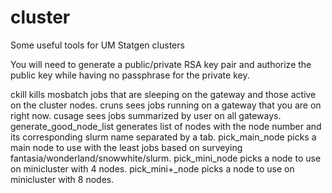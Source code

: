 cluster
=======

Some useful tools for UM Statgen clusters

You will need to generate a public/private RSA key pair 
and authorize the public key while having no passphrase
for the private key.

ckill                     kills mosbatch jobs that are sleeping on the gateway and those active on the cluster nodes.
cruns                     sees jobs running on a gateway that you are on right now.
cusage                    sees jobs summarized by user on all gateways.
generate_good_node_list   generates list of nodes with the node number and its corresponding slurm name separated by a tab. 
pick_main_node            picks a main node to use with the least jobs based on surveying fantasia/wonderland/snowwhite/slurm.
pick_mini_node            picks a node to use on minicluster with 4 nodes.
pick_mini+_node           picks a node to use on minicluster with 8 nodes.
